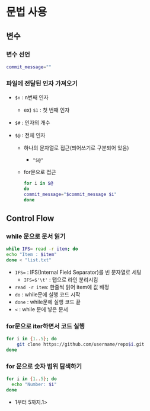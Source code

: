 # 문법 사용





## 변수



### 변수 선언

```sh
commit_message=""
```



### 파일에 전달된 인자 가져오기

- `$n` : n번째 인자

  - ex) `$1` : 첫 번째 인자

- `$#` : 인자의 개수

- `$@` : 전체 인자

  - 하나의 문자열로 접근(띄어쓰기로 구분되어 있음)

    - `"$@"`

  - for문으로 접근

    ```bash
    for i in $@
    do
    commit_message="$commit_message $i"
    done
    ```

    



## Control Flow



### while 문으로 문서 읽기

```bash
while IFS= read -r item; do
echo "Item : $item"
done < "list.txt"
```

- `IFS=` : IFS(Internal Field Separator)를 빈 문자열로 세팅
  - `IFS=$'\t'` : 탭으로 라인 분리시킴
- `read -r item`: 한줄씩 읽어 item에 값 배정
- `do` : while문에 실행 코드 시작
- `done` : while문에 실행 코드 끝
- `<` : while 문에 넣은 문서



### for문으로 iter하면서 코드 실행

```bash
for i in {1..5}; do
    git clone https://github.com/username/repo$i.git
done
```



### for 문으로 숫자 범위 탐색하기

```bash
for i in {1..5}; do
  echo "Number: $i"
done
```

- 1부터 5까지.1>
